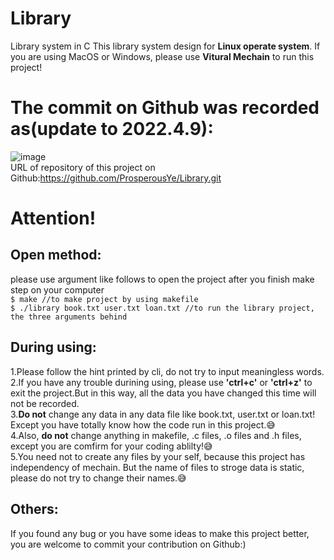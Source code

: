 # Library
Library system in C
This library system design for **Linux operate system**. If you are using MacOS or Windows, please use **Vitural Mechain** to run this project!
# The commit on Github was recorded as(update to 2022.4.9):
![image](https://user-images.githubusercontent.com/93996508/162560318-50703344-ccbc-4f87-ba5c-bba7c7214b58.png)  
URL of repository of this project on Github:https://github.com/ProsperousYe/Library.git

# Attention!
## Open method:
please use argument like follows to open the project after you finish make step on your computer  
`
$ make //to make project by using makefile
`  
`
$ ./library book.txt user.txt loan.txt //to run the library project, the three arguments behind
`
## During using:
1.Please follow the hint printed by cli, do not try to input meaningless words.  
2.If you have any trouble durining using, please use **'ctrl+c'** or **'ctrl+z'** to exit the project.But in this way, all the data you have changed this time will not be recorded.  
3.**Do not** change any data in any data file like book.txt, user.txt or loan.txt! Except you have totally know how the code run in this project.😅  
4.Also, **do not** change anything in makefile, .c files, .o files and .h files, except you are comfirm for your coding ablilty!😅  
5.You need not to create any files by your self, because this project has independency of mechain. But the name of files to stroge data is static, please do not try to change their names.😅  

## Others:
If you found any bug or you have some ideas to make this project better, you are welcome to commit your contribution on Github:)
